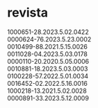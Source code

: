 # revista
1000651-28.2023.5.02.0422  
0000624-76.2023.5.23.0002  
0010499-88.2021.5.15.0026  
0011028-04.2023.5.03.0178  
0000110-20.2020.5.05.0006  
0010881-18.2023.5.03.0003  
0100228-57.2022.5.01.0034  
0016452-02.2022.5.16.0016  
1000218-13.2021.5.02.0028  
0000891-33.2023.5.12.0009  
